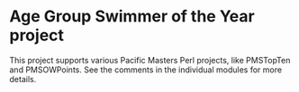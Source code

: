 # Age Group Swimmer of the Year project

This project supports various Pacific Masters Perl projects, like PMSTopTen and PMSOWPoints.  See the comments in the individual modules for more details.